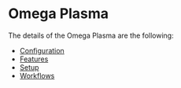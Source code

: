 ﻿# Omega Plasma

The details of the Omega Plasma are the following:
* [Configuration](/AMSOsram/techspec>connectiot>iotequipmenttypes>OmegaPlasma>OmegaPlasma-Configuration)
* [Features](/AMSOsram/techspec>connectiot>iotequipmenttypes>OmegaPlasma>OmegaPlasma-Features)
* [Setup](/AMSOsram/techspec>connectiot>iotequipmenttypes>OmegaPlasma>OmegaPlasma-Setup)
* [Workflows](/AMSOsram/techspec>connectiot>iotequipmenttypes>OmegaPlasma>OmegaPlasma-Workflows)


